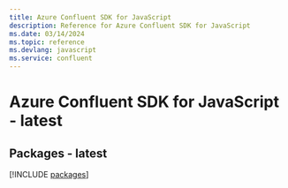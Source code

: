 ```yaml
---
title: Azure Confluent SDK for JavaScript
description: Reference for Azure Confluent SDK for JavaScript
ms.date: 03/14/2024
ms.topic: reference
ms.devlang: javascript
ms.service: confluent
---
```

# Azure Confluent SDK for JavaScript - latest
## Packages - latest
[!INCLUDE [packages](confluent-index.md)]